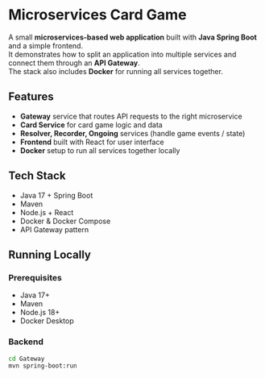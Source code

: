 # Microservices Card Game

A small **microservices-based web application** built with **Java Spring Boot** and a simple frontend.  
It demonstrates how to split an application into multiple services and connect them through an **API Gateway**.  
The stack also includes **Docker** for running all services together.

## Features
- **Gateway** service that routes API requests to the right microservice
- **Card Service** for card game logic and data
- **Resolver, Recorder, Ongoing** services (handle game events / state)
- **Frontend** built with React for user interface
- **Docker** setup to run all services together locally

## Tech Stack
- Java 17 + Spring Boot
- Maven
- Node.js + React
- Docker & Docker Compose
- API Gateway pattern

## Running Locally

### Prerequisites
- Java 17+
- Maven
- Node.js 18+
- Docker Desktop

### Backend
```bash
cd Gateway
mvn spring-boot:run
